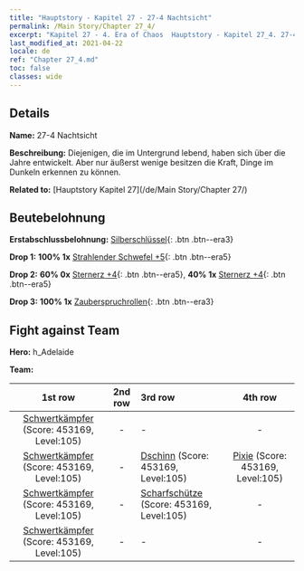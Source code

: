 ```yaml
---
title: "Hauptstory - Kapitel 27 - 27-4 Nachtsicht"
permalink: /Main Story/Chapter 27_4/
excerpt: "Kapitel 27 - 4. Era of Chaos  Hauptstory - Kapitel 27_4. 27-4 Nachtsicht"
last_modified_at: 2021-04-22
locale: de
ref: "Chapter 27_4.md"
toc: false
classes: wide
---
```


## Details

 **Name:** 27-4 Nachtsicht

 **Beschreibung:** Diejenigen, die im Untergrund lebend, haben sich über die Jahre entwickelt. Aber nur äußerst wenige besitzen die Kraft, Dinge im Dunkeln erkennen zu können.

 **Related to:** [Hauptstory Kapitel 27](/de/Main Story/Chapter 27/)

## Beutebelohnung

 **Erstabschlussbelohnung:** [Silberschlüssel](/ItemsDE/con_693/){: .btn .btn--era3}

 **Drop 1:** **100% 1x** [Strahlender Schwefel +5](/ItemsDE/mat_99/){: .btn .btn--era5}

 **Drop 2:** **60% 0x** [Sternerz +4](/ItemsDE/mat_89/){: .btn .btn--era5}, **40% 1x** [Sternerz +4](/ItemsDE/mat_89/){: .btn .btn--era5}

 **Drop 3:** **100% 1x** [Zauberspruchrollen](/ItemsDE/con_694/){: .btn .btn--era3}


## Fight against Team
 **Hero:** h_Adelaide

 **Team:**


  | 1st row | 2nd row | 3rd row | 4th row |
  |:----:|:----:|:----|:----:|
  | [Schwertkämpfer](/de/units/Swordsman/) (Score: 453169, Level:105)  | - | - | - |
  | [Schwertkämpfer](/de/units/Swordsman/) (Score: 453169, Level:105)  | - | [Dschinn](/de/units/Genie/) (Score: 453169, Level:105)  | [Pixie](/de/units/Sprite/) (Score: 453169, Level:105)  |
  | [Schwertkämpfer](/de/units/Swordsman/) (Score: 453169, Level:105)  | - | [Scharfschütze](/de/units/Marksman/) (Score: 453169, Level:105)  | - |
  | [Schwertkämpfer](/de/units/Swordsman/) (Score: 453169, Level:105)  | - | - | - |


